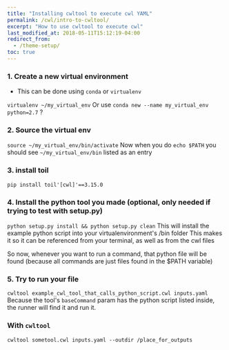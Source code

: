 ```yaml
---
title: "Installing cwltool to execute cwl YAML"
permalink: /cwl/intro-to-cwltool/
excerpt: "How to use cwltool to execute cwl"
last_modified_at: 2018-05-11T15:12:19-04:00
redirect_from:
  - /theme-setup/
toc: true
---
```

### 1. Create a new virtual environment

- This can be done using `conda` or `virtualenv`

`virtualenv ~/my_virtual_env`
Or use `conda new --name my_virtual_env python=2.7` ?

### 2. Source the virtual env

`source ~/my_virtual_env/bin/activate`
Now when you do `echo $PATH` you should see `~/my_virtual_env/bin` listed as an entry

### 3. install toil

`pip install toil'[cwl]'==3.15.0`

### 4. Install the python tool you made (optional, only needed if trying to test with setup.py)

`python setup.py install && python setup.py clean`
This will install the example python script into your virtualenvironment's /bin folder
This makes it so it can be referenced from your terminal, as well as from the cwl files

So now, whenever you want to run a command, that python file will be found (because all commands are just files found in the $PATH variable)

### 5. Try to run your file

`cwltool example_cwl_tool_that_calls_python_script.cwl inputs.yaml`
Because the tool's `baseCommand` param has the python script listed inside, the runner will find it and run it.

### With `cwltool`

`cwltool sometool.cwl inputs.yaml --outdir /place_for_outputs`


